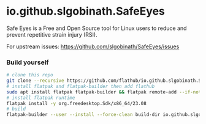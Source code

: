 # io.github.slgobinath.SafeEyes

Safe Eyes is a Free and Open Source tool for Linux users to reduce and prevent repetitive strain injury (RSI).

For upstream issues:
    https://github.com/slgobinath/SafeEyes/issues

<!-- ### Non-functional plugins:

- xprintidle

`xprintidle` calls `XScreenSaverQueryExtension()` on the display specified in the DISPLAY environment variable to check if the `XScreenSaver` extension is available

If that call returns false xprintidle exits with "screen saver extension not supported".

And currently just spams `screen saver extension not supported`

https://github.com/g0hl1n/xprintidle/issues/9

- wlrctl -->

### Build yourself

```bash
# clone this repo
git clone --recursive https://github.com/flathub/io.github.slgobinath.SafeEyes && cd io.github.slgobinath.SafeEyes
# install flatpak and flatpak-builder then add flathub
sudo apt install flatpak flatpak-builder && flatpak remote-add --if-not-exists flathub https://dl.flathub.org/repo/flathub.flatpakrepo
# install flatpak runtime
flatpak install -y org.freedesktop.Sdk/x86_64/23.08
# build
flatpak-builder --user --install --force-clean build-dir io.github.slgobinath.SafeEyes.yaml
```
